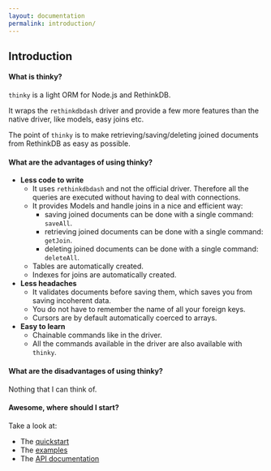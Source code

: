 ```yaml
---
layout: documentation
permalink: introduction/
---
```


## Introduction

#### What is thinky?

`thinky` is a light ORM for Node.js and RethinkDB.

It wraps the `rethinkdbdash` driver and provide a few more features than the native
driver, like models, easy joins etc.

The point of `thinky` is to make retrieving/saving/deleting joined documents from RethinkDB as
easy as possible.


#### What are the advantages of using thinky?

- __Less code to write__
    - It uses `rethinkdbdash` and not the official driver. Therefore all the queries are
    executed without having to deal with connections.
    - It provides Models and handle joins in a nice and efficient way:
        - saving joined documents can be done with a single command: `saveAll`.
        - retrieving joined documents can be done with a single command: `getJoin`.
        - deleting  joined documents can be done with a single command: `deleteAll`.
    - Tables are automatically created.
    - Indexes for joins are automatically created.
- __Less headaches__
    - It validates documents before saving them, which saves you from saving incoherent data.
    - You do not have to remember the name of all your foreign keys.
    - Cursors are by default automatically coerced to arrays.
- __Easy to learn__
    - Chainable commands like in the driver.
    - All the commands available in the driver are also available with `thinky`.


#### What are the disadvantages of using thinky?

Nothing that I can think of.


#### Awesome, where should I start?


Take a look at:

- The [quickstart](/documentation/quickstart/)
- The [examples](https://github.com/neumino/thinky/tree/master/examples)
- The [API documentation](/documentation/api/thinky/)

